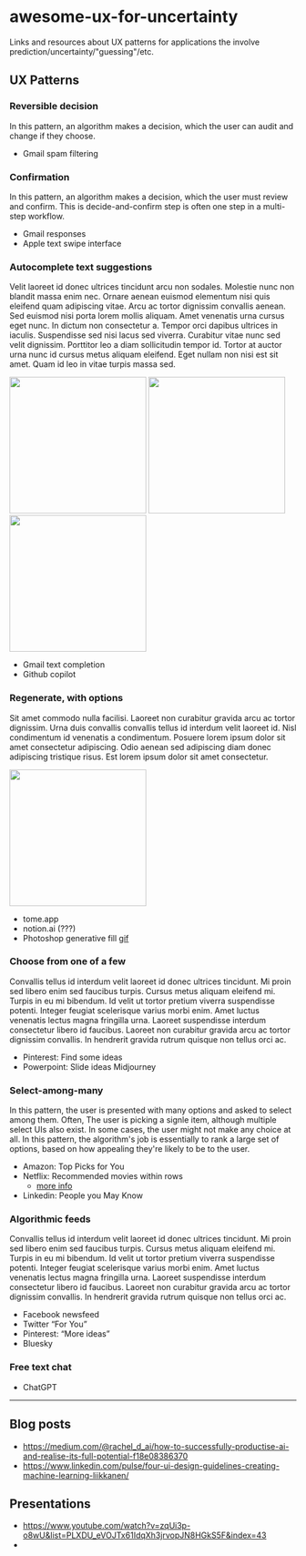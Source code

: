 # awesome-ux-for-uncertainty
Links and resources about UX patterns for applications the involve prediction/uncertainty/"guessing"/etc.


## UX Patterns

### Reversible decision
In this pattern, an algorithm makes a decision, which the user can audit and change if they choose.

* Gmail spam filtering

### Confirmation
In this pattern, an algorithm makes a decision, which the user must review and confirm. This is decide-and-confirm step is often one step in a multi-step workflow.

* Gmail responses
* Apple text swipe interface

### Autocomplete text suggestions
Velit laoreet id donec ultrices tincidunt arcu non sodales. Molestie nunc non blandit massa enim nec. Ornare aenean euismod elementum nisi quis eleifend quam adipiscing vitae. Arcu ac tortor dignissim convallis aenean. Sed euismod nisi porta lorem mollis aliquam. Amet venenatis urna cursus eget nunc. In dictum non consectetur a. Tempor orci dapibus ultrices in iaculis. Suspendisse sed nisi lacus sed viverra. Curabitur vitae nunc sed velit dignissim. Porttitor leo a diam sollicitudin tempor id. Tortor at auctor urna nunc id cursus metus aliquam eleifend. Eget nullam non nisi est sit amet. Quam id leo in vitae turpis massa sed.

<img src="https://media.giphy.com/media/vFKqnCdLPNOKc/giphy.gif" width="240"> <img src="https://media.giphy.com/media/vFKqnCdLPNOKc/giphy.gif" width="240"> <img src="https://media.giphy.com/media/vFKqnCdLPNOKc/giphy.gif" width="240">

* Gmail text completion
* Github copilot

### Regenerate, with options
Sit amet commodo nulla facilisi. Laoreet non curabitur gravida arcu ac tortor dignissim. Urna duis convallis convallis tellus id interdum velit laoreet id. Nisl condimentum id venenatis a condimentum. Posuere lorem ipsum dolor sit amet consectetur adipiscing. Odio aenean sed adipiscing diam donec adipiscing tristique risus. Est lorem ipsum dolor sit amet consectetur.

<img src="https://www.geekseller.com/wp-content/uploads/2023/05/ADOBE-REMOVE-BG.gif" width="240">

* tome.app
* notion.ai (???)
* Photoshop generative fill [gif](https://www.geekseller.com/wp-content/uploads/2023/05/ADOBE-REMOVE-BG.gif)

### Choose from one of a few
Convallis tellus id interdum velit laoreet id donec ultrices tincidunt. Mi proin sed libero enim sed faucibus turpis. Cursus metus aliquam eleifend mi. Turpis in eu mi bibendum. Id velit ut tortor pretium viverra suspendisse potenti. Integer feugiat scelerisque varius morbi enim. Amet luctus venenatis lectus magna fringilla urna. Laoreet suspendisse interdum consectetur libero id faucibus. Laoreet non curabitur gravida arcu ac tortor dignissim convallis. In hendrerit gravida rutrum quisque non tellus orci ac.

* Pinterest: Find some ideas
* Powerpoint: Slide ideas
  Midjourney

### Select-among-many
In this pattern, the user is presented with many options and asked to select among them. Often, The user is picking a signle item, although multiple select UIs also exist. In some cases, the user might not make any choice at all. In this pattern, the algorithm's job is essentially to rank a large set of options, based on how appealing they're likely to be to the user.

* Amazon: Top Picks for You
* Netflix: Recommended movies within rows
    * [more info](https://help.netflix.com/en/node/100639)
* Linkedin: People you May Know


### Algorithmic feeds
Convallis tellus id interdum velit laoreet id donec ultrices tincidunt. Mi proin sed libero enim sed faucibus turpis. Cursus metus aliquam eleifend mi. Turpis in eu mi bibendum. Id velit ut tortor pretium viverra suspendisse potenti. Integer feugiat scelerisque varius morbi enim. Amet luctus venenatis lectus magna fringilla urna. Laoreet suspendisse interdum consectetur libero id faucibus. Laoreet non curabitur gravida arcu ac tortor dignissim convallis. In hendrerit gravida rutrum quisque non tellus orci ac.

* Facebook newsfeed
* Twitter “For You”
* Pinterest: “More ideas”
* Bluesky

### Free text chat
* ChatGPT

-----

## Blog posts
* https://medium.com/@rachel_d_ai/how-to-successfully-productise-ai-and-realise-its-full-potential-f18e08386370
* https://www.linkedin.com/pulse/four-ui-design-guidelines-creating-machine-learning-liikkanen/


## Presentations
* https://www.youtube.com/watch?v=zqUi3p-o8wU&list=PLXDU_eVOJTx61IdqXh3jrvopJN8HGkS5F&index=43
* 
